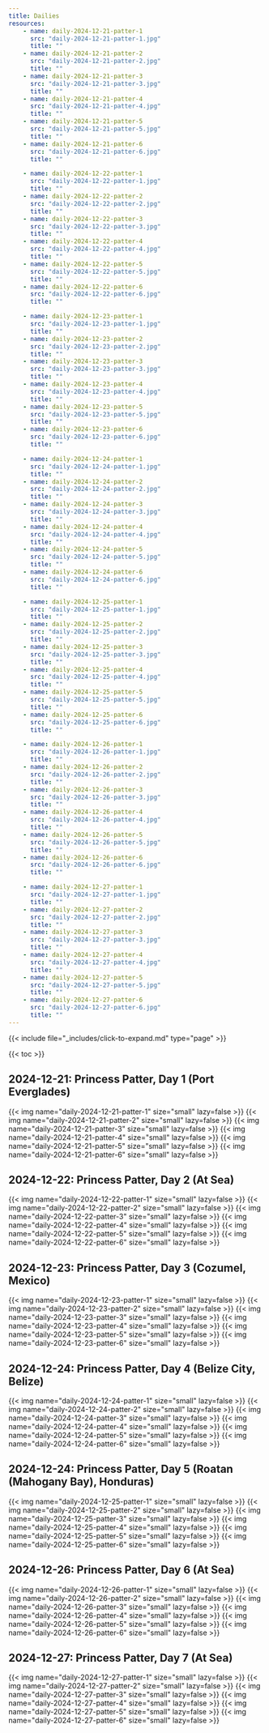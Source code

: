 ```yaml
---
title: Dailies
resources:
    - name: daily-2024-12-21-patter-1
      src: "daily-2024-12-21-patter-1.jpg"
      title: ""
    - name: daily-2024-12-21-patter-2
      src: "daily-2024-12-21-patter-2.jpg"
      title: ""
    - name: daily-2024-12-21-patter-3
      src: "daily-2024-12-21-patter-3.jpg"
      title: ""
    - name: daily-2024-12-21-patter-4
      src: "daily-2024-12-21-patter-4.jpg"
      title: ""
    - name: daily-2024-12-21-patter-5
      src: "daily-2024-12-21-patter-5.jpg"
      title: ""
    - name: daily-2024-12-21-patter-6
      src: "daily-2024-12-21-patter-6.jpg"
      title: ""

    - name: daily-2024-12-22-patter-1
      src: "daily-2024-12-22-patter-1.jpg"
      title: ""
    - name: daily-2024-12-22-patter-2
      src: "daily-2024-12-22-patter-2.jpg"
      title: ""
    - name: daily-2024-12-22-patter-3
      src: "daily-2024-12-22-patter-3.jpg"
      title: ""
    - name: daily-2024-12-22-patter-4
      src: "daily-2024-12-22-patter-4.jpg"
      title: ""
    - name: daily-2024-12-22-patter-5
      src: "daily-2024-12-22-patter-5.jpg"
      title: ""
    - name: daily-2024-12-22-patter-6
      src: "daily-2024-12-22-patter-6.jpg"
      title: ""

    - name: daily-2024-12-23-patter-1
      src: "daily-2024-12-23-patter-1.jpg"
      title: ""
    - name: daily-2024-12-23-patter-2
      src: "daily-2024-12-23-patter-2.jpg"
      title: ""
    - name: daily-2024-12-23-patter-3
      src: "daily-2024-12-23-patter-3.jpg"
      title: ""
    - name: daily-2024-12-23-patter-4
      src: "daily-2024-12-23-patter-4.jpg"
      title: ""
    - name: daily-2024-12-23-patter-5
      src: "daily-2024-12-23-patter-5.jpg"
      title: ""
    - name: daily-2024-12-23-patter-6
      src: "daily-2024-12-23-patter-6.jpg"
      title: ""

    - name: daily-2024-12-24-patter-1
      src: "daily-2024-12-24-patter-1.jpg"
      title: ""
    - name: daily-2024-12-24-patter-2
      src: "daily-2024-12-24-patter-2.jpg"
      title: ""
    - name: daily-2024-12-24-patter-3
      src: "daily-2024-12-24-patter-3.jpg"
      title: ""
    - name: daily-2024-12-24-patter-4
      src: "daily-2024-12-24-patter-4.jpg"
      title: ""
    - name: daily-2024-12-24-patter-5
      src: "daily-2024-12-24-patter-5.jpg"
      title: ""
    - name: daily-2024-12-24-patter-6
      src: "daily-2024-12-24-patter-6.jpg"
      title: ""

    - name: daily-2024-12-25-patter-1
      src: "daily-2024-12-25-patter-1.jpg"
      title: ""
    - name: daily-2024-12-25-patter-2
      src: "daily-2024-12-25-patter-2.jpg"
      title: ""
    - name: daily-2024-12-25-patter-3
      src: "daily-2024-12-25-patter-3.jpg"
      title: ""
    - name: daily-2024-12-25-patter-4
      src: "daily-2024-12-25-patter-4.jpg"
      title: ""
    - name: daily-2024-12-25-patter-5
      src: "daily-2024-12-25-patter-5.jpg"
      title: ""
    - name: daily-2024-12-25-patter-6
      src: "daily-2024-12-25-patter-6.jpg"
      title: ""

    - name: daily-2024-12-26-patter-1
      src: "daily-2024-12-26-patter-1.jpg"
      title: ""
    - name: daily-2024-12-26-patter-2
      src: "daily-2024-12-26-patter-2.jpg"
      title: ""
    - name: daily-2024-12-26-patter-3
      src: "daily-2024-12-26-patter-3.jpg"
      title: ""
    - name: daily-2024-12-26-patter-4
      src: "daily-2024-12-26-patter-4.jpg"
      title: ""
    - name: daily-2024-12-26-patter-5
      src: "daily-2024-12-26-patter-5.jpg"
      title: ""
    - name: daily-2024-12-26-patter-6
      src: "daily-2024-12-26-patter-6.jpg"
      title: ""

    - name: daily-2024-12-27-patter-1
      src: "daily-2024-12-27-patter-1.jpg"
      title: ""
    - name: daily-2024-12-27-patter-2
      src: "daily-2024-12-27-patter-2.jpg"
      title: ""
    - name: daily-2024-12-27-patter-3
      src: "daily-2024-12-27-patter-3.jpg"
      title: ""
    - name: daily-2024-12-27-patter-4
      src: "daily-2024-12-27-patter-4.jpg"
      title: ""
    - name: daily-2024-12-27-patter-5
      src: "daily-2024-12-27-patter-5.jpg"
      title: ""
    - name: daily-2024-12-27-patter-6
      src: "daily-2024-12-27-patter-6.jpg"
      title: ""
---
```


{{< include file="_includes/click-to-expand.md" type="page" >}}

{{< toc >}}

## 2024-12-21: Princess Patter, Day 1 (Port Everglades)

{{< img name="daily-2024-12-21-patter-1" size="small" lazy=false >}}
{{< img name="daily-2024-12-21-patter-2" size="small" lazy=false >}}
{{< img name="daily-2024-12-21-patter-3" size="small" lazy=false >}}
{{< img name="daily-2024-12-21-patter-4" size="small" lazy=false >}}
{{< img name="daily-2024-12-21-patter-5" size="small" lazy=false >}}
{{< img name="daily-2024-12-21-patter-6" size="small" lazy=false >}}

## 2024-12-22: Princess Patter, Day 2 (At Sea)

{{< img name="daily-2024-12-22-patter-1" size="small" lazy=false >}}
{{< img name="daily-2024-12-22-patter-2" size="small" lazy=false >}}
{{< img name="daily-2024-12-22-patter-3" size="small" lazy=false >}}
{{< img name="daily-2024-12-22-patter-4" size="small" lazy=false >}}
{{< img name="daily-2024-12-22-patter-5" size="small" lazy=false >}}
{{< img name="daily-2024-12-22-patter-6" size="small" lazy=false >}}

## 2024-12-23: Princess Patter, Day 3 (Cozumel, Mexico)

{{< img name="daily-2024-12-23-patter-1" size="small" lazy=false >}}
{{< img name="daily-2024-12-23-patter-2" size="small" lazy=false >}}
{{< img name="daily-2024-12-23-patter-3" size="small" lazy=false >}}
{{< img name="daily-2024-12-23-patter-4" size="small" lazy=false >}}
{{< img name="daily-2024-12-23-patter-5" size="small" lazy=false >}}
{{< img name="daily-2024-12-23-patter-6" size="small" lazy=false >}}

## 2024-12-24: Princess Patter, Day 4 (Belize City, Belize)

{{< img name="daily-2024-12-24-patter-1" size="small" lazy=false >}}
{{< img name="daily-2024-12-24-patter-2" size="small" lazy=false >}}
{{< img name="daily-2024-12-24-patter-3" size="small" lazy=false >}}
{{< img name="daily-2024-12-24-patter-4" size="small" lazy=false >}}
{{< img name="daily-2024-12-24-patter-5" size="small" lazy=false >}}
{{< img name="daily-2024-12-24-patter-6" size="small" lazy=false >}}

## 2024-12-24: Princess Patter, Day 5 (Roatan (Mahogany Bay), Honduras)

{{< img name="daily-2024-12-25-patter-1" size="small" lazy=false >}}
{{< img name="daily-2024-12-25-patter-2" size="small" lazy=false >}}
{{< img name="daily-2024-12-25-patter-3" size="small" lazy=false >}}
{{< img name="daily-2024-12-25-patter-4" size="small" lazy=false >}}
{{< img name="daily-2024-12-25-patter-5" size="small" lazy=false >}}
{{< img name="daily-2024-12-25-patter-6" size="small" lazy=false >}}

## 2024-12-26: Princess Patter, Day 6 (At Sea)

{{< img name="daily-2024-12-26-patter-1" size="small" lazy=false >}}
{{< img name="daily-2024-12-26-patter-2" size="small" lazy=false >}}
{{< img name="daily-2024-12-26-patter-3" size="small" lazy=false >}}
{{< img name="daily-2024-12-26-patter-4" size="small" lazy=false >}}
{{< img name="daily-2024-12-26-patter-5" size="small" lazy=false >}}
{{< img name="daily-2024-12-26-patter-6" size="small" lazy=false >}}

## 2024-12-27: Princess Patter, Day 7 (At Sea)

{{< img name="daily-2024-12-27-patter-1" size="small" lazy=false >}}
{{< img name="daily-2024-12-27-patter-2" size="small" lazy=false >}}
{{< img name="daily-2024-12-27-patter-3" size="small" lazy=false >}}
{{< img name="daily-2024-12-27-patter-4" size="small" lazy=false >}}
{{< img name="daily-2024-12-27-patter-5" size="small" lazy=false >}}
{{< img name="daily-2024-12-27-patter-6" size="small" lazy=false >}}
